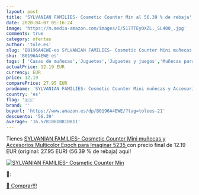 ```yaml
---
layout: post
title: 'SYLVANIAN FAMILIES- Cosmetic Counter Min al 56.39 % de rebaja'
date: 2020-04-07 05:16:24
image: 'https://m.media-amazon.com/images/I/517TTEyOXZL._SL400_.jpg'
comments: true
category: ofertas
author: 'tole.es'
slug: 'B0196A4EWE-es SYLVANIAN FAMILIES- Cosmetic Counter Mini muñecas y...'
sku: 'B0196A4EWE-es'
tags: [ 'Casas de muñecas','Juguetes','Juguetes y juegos','Muñecas para casas de muñecas','Muñecas y accesorios','families','sylvanian', ]
actualPrice: 12.19 EUR
currency: EUR
price: 12.19
comparePrice: 27.95 EUR
prodname: 'SYLVANIAN FAMILIES- Cosmetic Counter Mini muñecas y Accesorios  Multicolor  Epoch para Imaginar 5235 '
country: 'es'
flag: '🇪🇸'
brand: ''
buyurl: 'https://www.amazon.es/dp/B0196A4EWE/?tag=tolees-21'
descuento: '56.39'
average: '16.57810810810811'
---
```


Tienes [SYLVANIAN FAMILIES- Cosmetic Counter Mini muñecas y Accesorios  Multicolor  Epoch para Imaginar 5235 ](https://www.amazon.es/dp/B0196A4EWE/?tag=tolees-21) con precio final de  12.19 EUR (original: 27.95 EUR) (56.39 %  de rebaja) aqui!

[![SYLVANIAN FAMILIES- Cosmetic Counter Min](https://m.media-amazon.com/images/I/517TTEyOXZL._SL400_.jpg)](https://www.amazon.es/dp/B0196A4EWE/?tag=tolees-21)

🔎:


[🛒 Comprar!!!](https://www.amazon.es/dp/B0196A4EWE/?tag=tolees-21)
